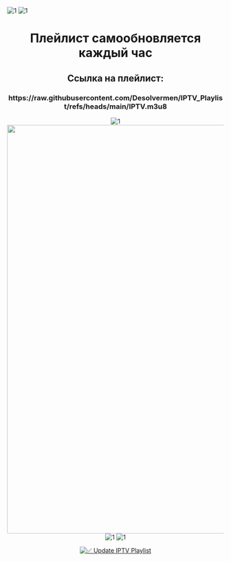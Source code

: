 ![1](https://github.com/user-attachments/assets/bed254f9-75b0-4ba6-9db6-84a2d9bdcc5b)
![1](https://github.com/user-attachments/assets/bed254f9-75b0-4ba6-9db6-84a2d9bdcc5b)
<div align="center"><h1 style="text-align: center;">Плейлист самообновляется каждый час </h1>  
<div align="center"><h2 style="text-align: center;">Ссылка на плейлист: </h2>
<div align="center"><h3 style="text-align: center;">https://raw.githubusercontent.com/Desolvermen/IPTV_Playlist/refs/heads/main/IPTV.m3u8 </h3>

![1](https://github.com/user-attachments/assets/bed254f9-75b0-4ba6-9db6-84a2d9bdcc5b)  
<img width="1695" height="952" alt="1" src="https://github.com/user-attachments/assets/9648d974-2b6f-4864-99d7-b74df7cb1b13" />
![1](https://github.com/user-attachments/assets/bed254f9-75b0-4ba6-9db6-84a2d9bdcc5b)
![1](https://github.com/user-attachments/assets/bed254f9-75b0-4ba6-9db6-84a2d9bdcc5b)  

[![✅ Update IPTV Playlist](https://github.com/Desolvermen/IPTV_Playlist/actions/workflows/update.yml/badge.svg)](https://github.com/Desolvermen/IPTV_Playlist/actions/workflows/update.yml)
